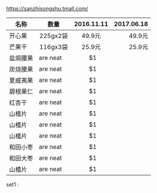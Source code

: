 https://sanzhisongshu.tmall.com/
 
 
| 名称 |  数量  | 2016.11.11 | 2017.06.18 |
| --- |  :---:  | :---------: | -----------:|
| 开心果 | 225gx2袋 | 49.9元 |49.9元 |
| 芒果干 | 116gx3袋 | 25.9元 | 25.9元 |
| 盐焗腰果 | are neat      |    $1 |
| 炭烧腰果 | are neat      |    $1 |
| 夏威夷果 | are neat      |    $1 |
| 碧根果仁 | are neat      |    $1 |
| 红杏干 | are neat      |    $1 |
| 山楂片 | are neat      |    $1 |
| 山楂片 | are neat      |    $1 |
| 山楂片 | are neat      |    $1 |
| 和田小枣 | are neat      |    $1 |
| 和田大枣 | are neat      |    $1 |
| 山楂片 | are neat      |    $1 |
  
set1 : 
